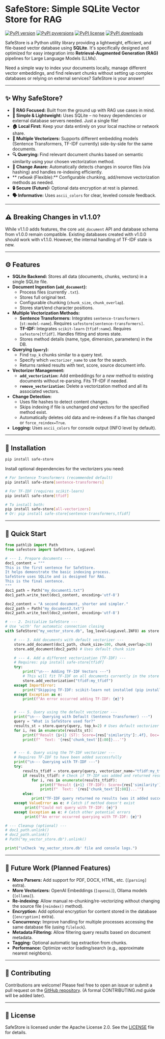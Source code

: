 # SafeStore: Simple SQLite Vector Store for RAG

[![PyPI version](https://img.shields.io/pypi/v/safe-store.svg)](https://pypi.org/project/safe-store/)
[![PyPI pyversions](https://img.shields.io/pypi/pyversions/safe-store.svg)](https://pypi.org/project/safe-store/)
[![PyPI license](https://img.shields.io/pypi/l/safe-store.svg)](https://github.com/ParisNeo/safe_store/blob/main/LICENSE)
[![PyPI downloads](https://img.shields.io/pypi/dm/safe-store.svg)](https://pypi.org/project/safe-store/)

SafeStore is a Python utility library providing a lightweight, efficient, and file-based vector database using **SQLite**. It's specifically designed and optimized for easy integration into **Retrieval-Augmented Generation (RAG)** pipelines for Large Language Models (LLMs).

Need a simple way to index your documents locally, manage different vector embeddings, and find relevant chunks without setting up complex databases or relying on external services? SafeStore is your answer!

---

## ✨ Why SafeStore?

*   **🎯 RAG Focused:** Built from the ground up with RAG use cases in mind.
*   **🚀 Simple & Lightweight:** Uses SQLite – no heavy dependencies or external database servers needed. Just a single file!
*   **🏠 Local First:** Keep your data entirely on your local machine or network share.
*   **🧠 Multiple Vectorizers:** Supports different embedding models (Sentence Transformers, TF-IDF currently) side-by-side for the same documents.
*   **🔍 Querying:** Find relevant document chunks based on semantic similarity using your chosen vectorization method.
*   **🔄 Change Aware:** Automatically detects changes in source files (via hashing) and handles re-indexing efficiently.
*   ** гибкий (Flexible):** Configurable chunking, add/remove vectorization methods as needed.
*   **🔒 Secure (Future):** Optional data encryption at rest is planned.
*   **🗣️ Informative:** Uses `ascii_colors` for clear, leveled console feedback.

---

## ⚠️ Breaking Changes in v1.1.0?

While v1.1.0 adds features, the core `add_document` API and database schema from v1.0.0 remain compatible. Existing databases created with v1.0.0 should work with v1.1.0. However, the internal handling of TF-IDF state is new.

---

## ⚙️ Features

*   **SQLite Backend:** Stores all data (documents, chunks, vectors) in a single SQLite file.
*   **Document Ingestion (`add_document`):**
    *   Process files (currently `.txt`).
    *   Stores full original text.
    *   Configurable chunking (`chunk_size`, `chunk_overlap`).
    *   Stores start/end character positions.
*   **Multiple Vectorization Methods:**
    *   **Sentence Transformers:** Integrates `sentence-transformers` (`st:model-name`). Requires `safestore[sentence-transformers]`.
    *   **TF-IDF:** Integrates `scikit-learn` (`tfidf:name`). Requires `safestore[tfidf]`. Handles fitting and stores state.
    *   Stores method details (name, type, dimension, parameters) in the DB.
*   **Querying (`query`):**
    *   Find `top_k` chunks similar to a query text.
    *   Specify which `vectorizer_name` to use for the search.
    *   Returns ranked results with text, score, source document info.
*   **Vectorizer Management:**
    *   **`add_vectorization`:** Add embeddings for a *new* method to existing documents without re-parsing. Fits TF-IDF if needed.
    *   **`remove_vectorization`:** Delete a vectorization method and all its associated vectors.
*   **Change Detection:**
    *   Uses file hashes to detect content changes.
    *   Skips indexing if file is unchanged *and* vectors for the specified method exist.
    *   Automatically deletes old data and re-indexes if a file has changed or `force_reindex=True`.
*   **Logging:** Uses `ascii_colors` for console output (INFO level by default).

---

## 🚀 Installation

```bash
pip install safe-store
```

Install optional dependencies for the vectorizers you need:

```bash
# For Sentence Transformers (recommended default)
pip install safe-store[sentence-transformers]

# For TF-IDF (requires scikit-learn)
pip install safe-store[tfidf]

# To install both:
pip install safe-store[all-vectorizers]
# Or: pip install safe-store[sentence-transformers,tfidf]
```

---

## 🏁 Quick Start

```python
from pathlib import Path
from safestore import SafeStore, LogLevel

# --- 1. Prepare documents ---
doc1_content = """
This is the first sentence for SafeStore.
It helps demonstrate the basic indexing process.
SafeStore uses SQLite and is designed for RAG.
This is the final sentence.
"""
doc1_path = Path("my_document1.txt")
doc1_path.write_text(doc1_content, encoding='utf-8')

doc2_content = "A second document, shorter and simpler."
doc2_path = Path("my_document2.txt")
doc2_path.write_text(doc2_content, encoding='utf-8')

# --- 2. Initialize SafeStore ---
# Use 'with' for automatic connection closing
with SafeStore("my_vector_store.db", log_level=LogLevel.INFO) as store:

    # --- 3. Add documents with default vectorizer ---
    store.add_document(doc1_path, chunk_size=100, chunk_overlap=20)
    store.add_document(doc2_path) # Uses default chunk size

    # --- 4. Add a different vectorization (TF-IDF) ---
    # Requires: pip install safe-store[tfidf]
    try:
        print("\n--- Adding TF-IDF Vectors ---")
        # This will fit TF-IDF on all documents currently in the store
        store.add_vectorization("tfidf:my_tfidf")
    except ImportError:
        print("Skipping TF-IDF: scikit-learn not installed (pip install safe-store[tfidf])")
    except Exception as e:
        print(f"An error occurred adding TF-IDF: {e}")


    # --- 5. Query using the default vectorizer ---
    print("\n--- Querying with Default (Sentence Transformer) ---")
    query = "What is SafeStore used for?"
    results_st = store.query(query, top_k=2) # Uses default vectorizer implicitly
    for i, res in enumerate(results_st):
        print(f"Result {i+1} (ST): Score={res['similarity']:.4f}, Doc='{Path(res['file_path']).name}'")
        print(f"  Text: '{res['chunk_text'][:80]}...'")


    # --- 6. Query using the TF-IDF vectorizer ---
    # Requires TF-IDF to have been added successfully
    print("\n--- Querying with TF-IDF ---")
    try:
        results_tfidf = store.query(query, vectorizer_name="tfidf:my_tfidf", top_k=2)
        if results_tfidf: # Check if TF-IDF was added and returned results
            for i, res in enumerate(results_tfidf):
                print(f"Result {i+1} (TF-IDF): Score={res['similarity']:.4f}, Doc='{Path(res['file_path']).name}'")
                print(f"  Text: '{res['chunk_text'][:80]}...'")
        else:
            print("TF-IDF query returned no results (was it added successfully?).")
    except ValueError as e: # Catch if method doesn't exist
         print(f"Could not query with TF-IDF: {e}")
    except Exception as e: # Catch other potential errors
         print(f"An error occurred querying with TF-IDF: {e}")

# --- Cleanup (optional) ---
# doc1_path.unlink()
# doc2_path.unlink()
# Path("my_vector_store.db").unlink()

print("\nCheck 'my_vector_store.db' file and console logs.")
```

---

## 🔮 Future Work (Planned Features)

*   **More Parsers:** Add support for PDF, DOCX, HTML, etc. (`[parsing]` extra).
*   **More Vectorizers:** OpenAI Embeddings (`[openai]`), Ollama models (`[ollama]`).
*   **Re-indexing:** Allow manual re-chunking/re-vectorizing without changing the source file (`reindex()` method).
*   **Encryption:** Add optional encryption for content stored in the database (`[encryption]` extra).
*   **Concurrency:** Improve handling for multiple processes accessing the same database file (using `filelock`).
*   **Metadata Filtering:** Allow filtering query results based on document metadata.
*   **Tagging:** Optional automatic tag extraction from chunks.
*   **Performance:** Optimize vector loading/search (e.g., approximate nearest neighbors).

---

## 🤝 Contributing

Contributions are welcome! Please feel free to open an issue or submit a pull request on the [GitHub repository](https://github.com/ParisNeo/safe_store). (A formal CONTRIBUTING.md guide will be added later).

---

## 📜 License

SafeStore is licensed under the Apache License 2.0. See the [LICENSE](LICENSE) file for details.